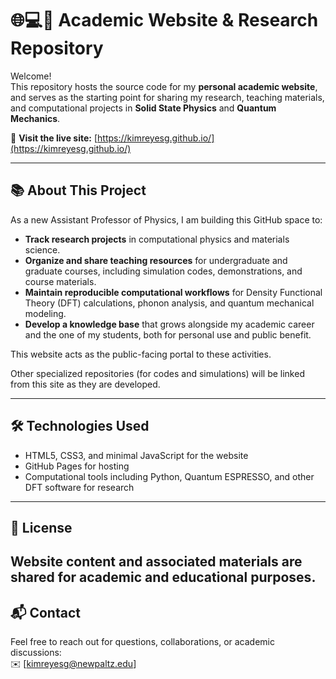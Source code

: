  # 🌐💻🧪 Academic Website & Research Repository

Welcome!  
This repository hosts the source code for my **personal academic website**, and serves as the starting point for sharing my research, teaching materials, and computational projects in **Solid State Physics** and **Quantum Mechanics**.

🔗 **Visit the live site:** [https://kimreyesg.github.io/](https://kimreyesg.github.io/)

---

## 📚 About This Project

As a new Assistant Professor of Physics, I am building this GitHub space to:

- **Track research projects** in computational physics and materials science.
- **Organize and share teaching resources** for undergraduate and graduate courses, including simulation codes, demonstrations, and course materials.
- **Maintain reproducible computational workflows** for Density Functional Theory (DFT) calculations, phonon analysis, and quantum mechanical modeling.
- **Develop a knowledge base** that grows alongside my academic career and the one of my students, both for personal use and public benefit.

This website acts as the public-facing portal to these activities.

Other specialized repositories (for codes and simulations) will be linked from this site as they are developed.

---

## 🛠 Technologies Used
- HTML5, CSS3, and minimal JavaScript for the website
- GitHub Pages for hosting
- Computational tools including Python, Quantum ESPRESSO, and other DFT software for research

---

## 📜 License
Website content and associated materials are shared for academic and educational purposes.  
---

## 📬 Contact
Feel free to reach out for questions, collaborations, or academic discussions:  
✉️ [kimreyesg@newpaltz.edu]
